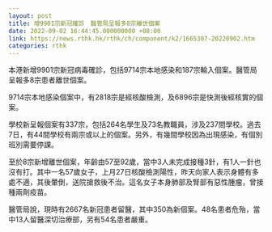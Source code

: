 ```yaml
---
layout: post
title: 增9901宗新冠確診　醫管局呈報多8宗離世個案
date: 2022-09-02 16:44:45.000000000 +08:00
link: https://news.rthk.hk/rthk/ch/component/k2/1665307-20220902.htm
categories: rthk
---
```


本港新增9901宗新冠病毒確診，包括9714宗本地感染和187宗輸入個案。醫管局呈報多8宗患者離世個案。

9714宗本地感染個案中，有2818宗是經核酸檢測，及6896宗是快測後經核實的個案。

學校新呈報個案有337宗，包括264名學生及73名教職員，涉及237間學校。過去7日，有44間學校有兩宗或以上的個案。另外，有幾間學校因為出現感染，有個別班別需要停課。

至於8宗新增離世個案，年齡由57至92歲，當中3人未完成接種3針，有1人一針也沒有打。其中一名57歲女子，上月27日核酸檢測陽性，昨天向家人表示身體有多處不適，其後暈倒，送院搶救後不治。這名女子本身肺部及腎部有惡性腫瘤，曾接種兩劑疫苗。

醫管局說，現時有2667名新冠患者留醫，其中350為新個案。48名患者危殆，當中13人留醫深切治療部，另有54名患者嚴重。
